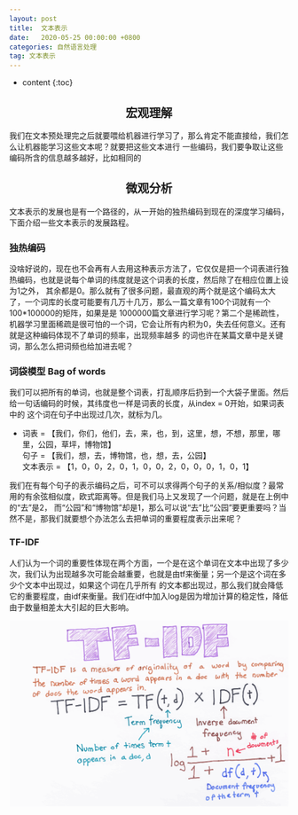 ```yaml
---
layout: post
title:  文本表示
date:   2020-05-25 00:00:00 +0800
categories: 自然语言处理
tag: 文本表示
---
```


* content
{:toc}


<h2 align="center">宏观理解</h2>

我们在文本预处理完之后就要喂给机器进行学习了，那么肯定不能直接给，我们怎么让机器能学习这些文本呢？就要把这些文本进行
一些编码，我们要争取让这些编码所含的信息越多越好，比如相同的

<h2 align="center">微观分析</h2>

文本表示的发展也是有一个路径的，从一开始的独热编码到现在的深度学习编码，下面介绍一些文本表示的发展路程。

<h3>独热编码</h3>

没啥好说的，现在也不会再有人去用这种表示方法了，它仅仅是把一个词表进行独热编码，也就是说每个单词的纬度就是这个词表的长度，然后除了在相应位置上设为1之外，
其余都是0。那么就有了很多问题，最直观的两个就是这个编码太大了，一个词库的长度可能要有几万十几万，那么一篇文章有100个词就有一个100*100000的矩阵，如果是是
1000000篇文章进行学习呢？第二个是稀疏性，机器学习里面稀疏是很可怕的一个词，它会让所有内积为0，失去任何意义。还有就是这种编码体现不了单词的频率，出现频率越多
的词也许在某篇文章中是关键词，那么怎么把词频也给加进去呢？

<h3>词袋模型 Bag of words</h3>

我们可以把所有的单词，也就是整个词表，打乱顺序后扔到一个大袋子里面。然后给一句话编码的时候，其纬度也一样是词表的长度，从index = 0开始，如果词表中的
这个词在句子中出现过几次，就标为几。
- 词表 = 【我们，你们，他们，去，来，也，到，这里，想，不想，那里，哪里，公园，草坪，博物馆】<br/>
句子 = 【我们，想，去，博物馆，也，想，去，公园】<br/>
文本表示 = 【1，0，0，2，0，1，0，0，2，0，0，0，1，0，1】

我们在有每个句子的表示编码之后，可不可以求得两个句子的关系/相似度？最常用的有余弦相似度，欧式距离等。但是我们马上又发现了一个问题，就是在上例中的“去”是2，
而“公园”和“博物馆”却是1，那么可以说“去”比“公园”要更重要吗？当然不是，那我们就要想个办法怎么去把单词的重要程度表示出来呢？

<h3>TF-IDF</h3>

人们认为一个词的重要性体现在两个方面，一个是在这个单词在文本中出现了多少次，我们认为出现越多次可能会越重要，也就是由tf来衡量；另一个是这个词在多少个文本中出现过，如果这个词在几乎所有
的文本都出现过，那么我们就会降低它的重要程度，由idf来衡量。我们在idf中加入log是因为增加计算的稳定性，降低由于数量相差太大引起的巨大影响。

<p align="center"> 
  <img src="/imgs/textrepresentation/1.png">
</p>





















